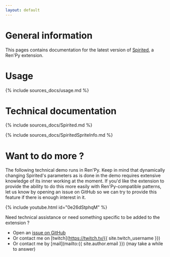 ```yaml
---
layout: default
---
```


# General information

This pages contains documentation for the latest version of [Spirited](https://ayowel.itch.io/spirited), a Ren'Py extension.

# Usage

{% include sources_docs/usage.md %}

# Technical documentation

{% include sources_docs/Spirited.md %}

{% include sources_docs/SpiritedSpriteInfo.md %}

# Want to do more ?

The following technical demo runs in Ren'Py. Keep in mind that dynamically changing
Spirited's parameters as is done in the demo requires extensive knowledge of its
inner working at the moment. If you'd like the extension to provide the ability to
do this more easily with Ren'Py-compatible patterns, let us know by opening an issue on GitHub
so we can try to provide this feature if there is enough interest in it.

{% include youtube.html id="0e26dStphqM" %}

Need technical assistance or need something specific to be added to the extension ?

* Open an [issue on GitHub](https://github.com/ayowel/spirited/issues)
* Or contact me on [twitch](https://twitch.tv/{{ site.twitch_username }})
* Or contact me by [mail](mailto:{{ site.author.email }}) (may take a while to answer)

